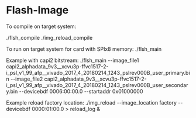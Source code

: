 # Flash-Image

To compile on target system:

./flsh_compile
./img_reload_compile

To run on target system for card with SPIx8 memory:
./flsh_main <primary bin file> <secondary bin file> <pci device>


Example with capi2 bitstream:
./flsh_main --image_file1 capi2_alphadata_9v3__xcvu3p-ffvc1517-2-i_psl_v1_99_afp__vivado_2017_4_20180214_1243_pslrev000B_user_primary.bin --image_file2 capi2_alphadata_9v3__xcvu3p-ffvc1517-2-i_psl_v1_99_afp__vivado_2017_4_20180214_1243_pslrev000B_user_secondary.bin --devicebdf 0006:00:00.0 --startaddr 0x01000000

Example reload factory location:
./img_reload --image_location factory --devicebdf 0000:01:00.0 > reload_log &
